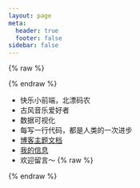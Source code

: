 ```yaml
---
layout: page
meta:
  header: true
  footer: false
sidebar: false
---
```


{% raw %}<div class="aboutme">{% endraw %}
- 快乐小前端，北漂码农
- 古风音乐爱好者
- 数据可视化
- 每写一行代码，都是人类的一次进步
- [博客主题文档](https://github.com/Dazmk/hexo-theme-material-x)
- [我的信息](https://www.500d.me/cvresume/5090137588/)
- 欢迎留言～
{% raw %}</div>{% endraw %}